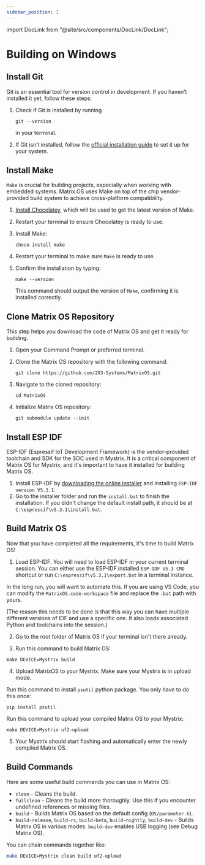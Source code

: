 ```yaml
---
sidebar_position: 1
---
```


import DocLink from "@site/src/components/DocLink/DocLink";

# Building on Windows

## Install Git

Git is an essential tool for version control in development. If you haven’t installed it yet, follow these steps:

1. Check if Git is installed by running

   ```
   git --version
   ```

   in your terminal.

2. If Git isn’t installed, follow the [official installation guide](https://git-scm.com/book/en/v2/Getting-Started-Installing-Git) to set it up for your system.

## Install Make

`Make` is crucial for building projects, especially when working with embedded systems. Matrix OS uses Make on top of the chip vendor-provided build system to achieve cross-platform compatibility.

1. [Install Chocolatey](https://docs.chocolatey.org/en-us/choco/setup/), which will be used to get the latest version of Make.
2. Restart your terminal to ensure Chocolatey is ready to use.
3. Install Make:

   ```
   choco install make
   ```

4. Restart your terminal to make sure `Make` is ready to use.
5. Confirm the installation by typing:

   ```
   make --version
   ```

   This command should output the version of `Make`, confirming it is installed correctly.

## Clone Matrix OS Repository

This step helps you download the code of Matrix OS and get it ready for building.

1. Open your Command Prompt or preferred terminal.
2. Clone the Matrix OS repository with the following command:

   ```
   git clone https://github.com/203-Systems/MatrixOS.git
   ```

3. Navigate to the cloned repository:

   ```
   cd MatrixOS
   ```

4. Initialize Matrix OS repository:
   ```
   git submodule update --init
   ```

## Install ESP IDF

ESP-IDF (Espressif IoT Development Framework) is the vendor-provided toolchain and SDK for the SOC used in Mystrix. It is a critical component of Matrix OS for Mystrix, and it's important to have it installed for building Matrix OS.

1. Install ESP-IDF by [downloading the online installer](https://dl.espressif.com/dl/esp-idf/?idf=4.4) and installing `ESP-IDF version V5.3.1`.
2. Go to the installer folder and run the `install.bat` to finish the installation. If you didn't change the default install path, it should be at `C:\espressif\v5.3.1\install.bat`.

## Build Matrix OS

Now that you have completed all the requirements, it's time to build Matrix OS!

1. Load ESP-IDF. You will need to load ESP-IDF in your current terminal session. You can either use the ESP-IDF installed `ESP-IDF V5.3 CMD` shortcut or run `C:\espressif\v5.3.1\export.bat` in a terminal instance.

In the long run, you will want to automate this. If you are using VS Code, you can modify the `MatrixOS.code-workspace` file and replace the `.bat` path with yours.

(The reason this needs to be done is that this way you can have multiple different versions of IDF and use a specific one. It also loads associated Python and toolchains into the session.)

2. Go to the root folder of Matrix OS if your terminal isn't there already.

3. Run this command to build Matrix OS:

```
make DEVICE=Mystrix build
```

4. Upload MatrixOS to your Mystrix. Make sure your Mystrix is in <DocLink to="/docs/Mystrix/MystrixSpecific/UpdateMatrixOS#enter-os-update-mode">upload mode</DocLink>.

Run this command to install `psutil` python package. You only have to do this once:

```
pip install psutil
```

Run this command to upload your compiled Matrix OS to your Mystrix:

```
make DEVICE=Mystrix uf2-upload
```

5. Your Mystrix should start flashing and automatically enter the newly compiled Matrix OS.

## Build Commands

Here are some useful build commands you can use in Matrix OS:

- `clean` - Cleans the build.
- `fullclean` - Cleans the build more thoroughly. Use this if you encounter undefined references or missing files.
- `build` - Builds Matrix OS based on the default config (`OS/parameter.h`).
- `build-release`, `build-rc`, `build-beta`, `build-nightly`, `build-dev` - Builds Matrix OS in various modes. `build-dev` enables USB logging (see <DocLink to="/docs/Developer/DebugMatrixOS/DebugMatrixOSCpp">Debug Matrix OS</DocLink>).

You can chain commands together like:

```bash
make DEVICE=Mystrix clean build uf2-upload
```
